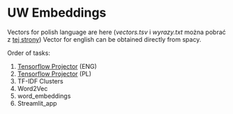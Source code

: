 # UW Embeddings

Vectors for polish language are here (_vectors.tsv_ i _wyrazy.txt_ można pobrać z [tej strony](http://mozart.ipipan.waw.pl/~grzewo/))
Vector for english can be obtained directly from spacy.

Order of tasks:
1. [Tensorflow Projector](https://projector.tensorflow.org/) (ENG)
2. [Tensorflow Projector](https://projector.tensorflow.org/) (PL)
3. TF-IDF Clusters
4. Word2Vec
5. word_embeddings
6. Streamlit_app
